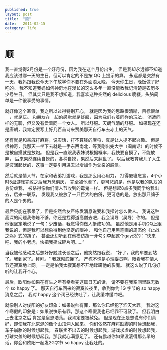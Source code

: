 ```yaml
---
published: true
layout: post
title:  "顺"
date:   2011-02-15
category: life
---
```


# 顺

我一直觉得2月份是一个好月份，因为我在这个月份出生。
但是我却永远都不知道我应该过哪一天的生日，但可以肯定的不是按 QQ 上提示的算。
永远都是突然有一天，我妈跟我说今天下午放学你不要在外面浪太晚，
今天你生日，晚饭做了好吃的。
我不知道我妈如何神奇地在漫长的这么多年一直没能教我记清楚是农历多少号生日。
但其实只是我不想知道，我喜欢这种突然的 delicious 晚餐，头脑简单是一件很享受的事情。

就好像这个寒假，我之所以过得特别开心，
就是因为我的思路很清晰，目标很单一，就是玩。
和朋友在一起的感觉就是舒服，因为我们有着同样的玩法，
消遣同样的无聊，但又没有爱着同一个女人。
所以舒服。天朗气清的舒服。
如果现在还是唐朝，我肯定要写上好几百首诗来赞美那天自行车去赤土的天气。

还有就是和亲戚打麻将，说实话，打不算钱的麻将，真是让人提不起兴趣。
但是很神奇，我那天一坐下去就是一手东西南北，等我刚出完大字（闽南话）的时候不是被自摸就是放炮。
但是我一直跟我表妹说根据概率，我快要自摸了，不能放弃，
后来果然连续自摸的，各种自摸，果然后来翻盘了。
以后我教育我儿子人生是波澜起伏的，这事一定要引用进去以增加作为父亲的威信。

然后就是情人节，在家和表弟打游戏，我是那么用心用力，
打得废寝忘食，4个小时5盘游戏完败之后我万念俱灰，
完全被他虐了，更可悲的是，他是以我的队友的身份虐我，
被杀得像你们情人节收到的霉鬼一样。
但是想起8点多我同学约我出去，后来一联系，
发现我又被放了一只巨大的白鸽，更可悲的是，放出那只鸽子的人是个男的。

最后只能在家呆了，但是突然舍友严栋发消息说要和我探讨怎么做人。
我说这种高深的问题我修炼不够，你还是找得道高僧去吧，我会误导（吴导）你的。
但是他很坚定地说了一句：少废话，我觉得你做人挺成功的。
虽然他是用手机QQ上跟我说的，但是我可以想象得到他坚定的眼神，
和他自己用黑笔画的周杰伦《止战之殇》式的胡子。
甚至还幻听到在他模仿胡一菲勾引李超这个gay说的：“快来吧，我的小老虎，快把我撕成碎片吧……”

当我被他感动之后想好好触膝长谈之后，他突然跟我说，
“好了，我的车要到站了。我到家了。拜拜。"
我就彻底懂了。
严栋不愧是心理委员啊，眼看我在情人节还寂寞地上网。
一定是怕我太寂寞想不开地蹂躏他的影魔。
就这么说了几句好听的让我开个心。

最后，欧阳你如果在有生之年有幸看完这篇日志的话，
请不要在我空间里踩无数个 so happy 了。
那天自行车回来的寂寞长夜里，收到你约 1G 字节的 so happy 消息之后，
我对 happy 这个词已经快吐了，让我缓冲缓冲吧。

就像别人对俊阳的好友印象：如果说帅有罪，那么你已经犯了滔天大罪。
我对这个寒假的印象是：如果说快乐有罪，那这个寒假我也已经罪不可赦了。
但我明白上去北京之后 肯定是皇恩浩荡。我肯定要被赦免。
但是现在还是想说有你们真好，即使我在北京混的像个山顶洞人回来。
你们依然在麻将缺脚的时候想起我，车子崩胎的时候想起我，
春联卖不出去的时候想起我，游戏求虐的时候想起我，
打球欠盖的时候想起我，那我就心满意足了。
还有鹏越你如果没滚得那么早的话，你会和欧阳一起发2G字节 so happy 让我吐的。
